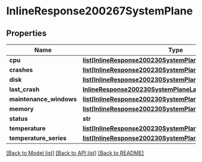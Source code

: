 # InlineResponse200267SystemPlane

## Properties
Name | Type | Description | Notes
------------ | ------------- | ------------- | -------------
**cpu** | [**list[InlineResponse200230SystemPlaneCpu]**](InlineResponse200230SystemPlaneCpu.md) |  | [optional] 
**crashes** | [**list[InlineResponse200230SystemPlaneCrashes]**](InlineResponse200230SystemPlaneCrashes.md) |  | [optional] 
**disk** | [**list[InlineResponse200230SystemPlaneCpu]**](InlineResponse200230SystemPlaneCpu.md) |  | [optional] 
**last_crash** | [**InlineResponse200230SystemPlaneLastCrash**](InlineResponse200230SystemPlaneLastCrash.md) |  | [optional] 
**maintenance_windows** | [**list[InlineResponse200230SystemPlaneMaintenanceWindows]**](InlineResponse200230SystemPlaneMaintenanceWindows.md) |  | [optional] 
**memory** | [**list[InlineResponse200230SystemPlaneCpu]**](InlineResponse200230SystemPlaneCpu.md) |  | [optional] 
**status** | **str** |  | [optional] 
**temperature** | [**list[InlineResponse200230SystemPlaneMaintenanceWindows]**](InlineResponse200230SystemPlaneMaintenanceWindows.md) |  | [optional] 
**temperature_series** | [**list[InlineResponse200230SystemPlaneCpu]**](InlineResponse200230SystemPlaneCpu.md) |  | [optional] 

[[Back to Model list]](../README.md#documentation-for-models) [[Back to API list]](../README.md#documentation-for-api-endpoints) [[Back to README]](../README.md)

